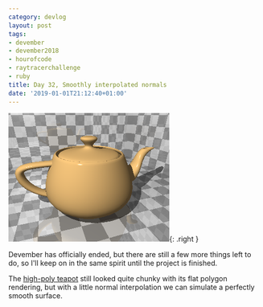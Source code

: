 ```yaml
---
category: devlog
layout: post
tags:
- devember
- devember2018
- hourofcode
- raytracerchallenge
- ruby
title: Day 32, Smoothly interpolated normals
date: '2019-01-01T21:12:40+01:00'
---
```

![Smooth Utah Teapot](/img/2019/01/smooth-teapot.png){: .right }

Devember has officially ended, but there are still a few more things left to do, so I'll keep on in the same spirit until the project is finished.

The [high-poly teapot][] still looked quite chunky with its flat polygon rendering, but with a little normal interpolation we can simulate a perfectly smooth surface.

[high-poly teapot]: /2018/12/31/day-31-optimizing-triangles/
